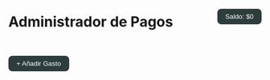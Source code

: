 <!DOCTYPE html>
<html lang="es">
<head>
  <meta charset="UTF-8">
  <title>Administrador de Pagos</title>
  <style>
    :root {
      --fondo: #ecf1f2;
      --primario: #2d3c3c;
      --texto: #0a0b0c;
      --acento: #94c1c7;
      --secundario: #8a9da2;
    }

    body {
      font-family: 'Segoe UI', Tahoma, Geneva, Verdana, sans-serif;
      margin: 0;
      padding: 2rem;
      background: var(--fondo);
      color: var(--texto);
    }
    header {
      display: flex;
      justify-content: space-between;
      align-items: center;
      margin-bottom: 2rem;
    }
    .saldo-container {
      text-align: right;
    }
    button {
      padding: 0.5rem 1rem;
      border: none;
      border-radius: 8px;
      background-color: var(--primario);
      color: white;
      cursor: pointer;
      font-weight: 500;
      transition: background-color 0.3s;
    }
    button:hover {
      background-color: var(--acento);
    }
    .borrar {
      background-color: #dc3545;
      margin-left: 1rem;
    }
    .borrar:hover {
      background-color: #a71d2a;
    }
    ul {
      list-style: none;
      padding: 0;
    }
    li {
      background: white;
      padding: 1rem;
      margin-bottom: 1rem;
      border-radius: 10px;
      box-shadow: 0 2px 8px rgba(0,0,0,0.05);
      display: flex;
      justify-content: space-between;
      align-items: center;
    }
    .modal {
      display: none;
      position: fixed;
      top: 0;
      left: 0;
      width: 100%;
      height: 100%;
      background: rgba(0, 0, 0, 0.5);
      justify-content: center;
      align-items: center;
      z-index: 1000;
    }
    .modal-content {
      background: var(--secundario);
      padding: 2rem;
      border-radius: 12px;
      width: 320px;
      text-align: center;
      box-shadow: 0 4px 12px rgba(0,0,0,0.1);
      color: white;
    }
    input {
      margin: 0.5rem 0;
      padding: 0.6rem;
      width: 100%;
      border: 1px solid #ced4da;
      border-radius: 6px;
      font-size: 1rem;
    }
  </style>
</head>
<body>

  <header>
    <h1>Administrador de Pagos</h1>
    <div class="saldo-container">
      <button onclick="mostrarModalSaldo()">Saldo: $<span id="saldo">0</span></button>
      <div id="saldoMostrado"></div>
    </div>
  </header>

  <ul id="listaGastos"></ul>

  <button onclick="mostrarModalGasto()">+ Añadir Gasto</button>

  <!-- Modal para Saldo -->
  <div class="modal" id="modalSaldo">
    <div class="modal-content">
      <h3>Agregar Saldo</h3>
      <input type="number" id="inputSaldo" placeholder="Ingrese el saldo">
      <button onclick="agregarSaldo()">Enviar</button>
    </div>
  </div>

  <!-- Modal para Gasto -->
  <div class="modal" id="modalGasto">
    <div class="modal-content">
      <h3>Nuevo Gasto</h3>
      <input type="text" id="descripcionGasto" placeholder="Descripción">
      <input type="number" id="cantidadGasto" placeholder="Cantidad">
      <button onclick="agregarGasto()">Enviar</button>
    </div>
  </div>

  <!-- Firebase -->
  <script src="https://www.gstatic.com/firebasejs/9.22.2/firebase-app-compat.js"></script>
  <script src="https://www.gstatic.com/firebasejs/9.22.2/firebase-database-compat.js"></script>
  <script>
    const firebaseConfig = {
      apiKey: "AlzaSybDmoEC4Y2-JHlAod_66ai7bRJtL8PhWT8",
      authDomain: "pagos-6aa03b.firebaseapp.com",
      databaseURL: "https://pagos-6aa03b-default-rtdb.firebaseio.com",
      projectId: "pagos-6aa03b",
      storageBucket: "pagos-6aa03b.appspot.com",
      messagingSenderId: "185112049813",
      appId: "1:185112049813:web:da79d567069c9dca1ea432"
    };

    firebase.initializeApp(firebaseConfig);
    const db = firebase.database();

    let saldo = 0;

    // Leer saldo y gastos al cargar
    window.onload = function() {
      db.ref("saldo").on("value", snapshot => {
        saldo = snapshot.val() || 0;
        document.getElementById('saldo').textContent = saldo.toFixed(2);
        document.getElementById('saldoMostrado').textContent = `Saldo actual: $${saldo.toFixed(2)}`;
      });

      db.ref("gastos").on("value", snapshot => {
        const lista = document.getElementById("listaGastos");
        lista.innerHTML = "";
        const gastos = snapshot.val();
        for (let id in gastos) {
          const { descripcion, cantidad, fecha } = gastos[id];
          const li = document.createElement("li");
          const texto = document.createElement("span");
          texto.textContent = `${descripcion} - $${cantidad.toFixed(2)} (registrado el ${fecha})`;
          const botonBorrar = document.createElement("button");
          botonBorrar.textContent = "Borrar";
          botonBorrar.className = "borrar";
          botonBorrar.onclick = function() {
            db.ref(`gastos/${id}`).remove();
            db.ref("saldo").set(saldo + cantidad);
          };
          li.appendChild(texto);
          li.appendChild(botonBorrar);
          lista.appendChild(li);
        }
      });
    }

    function mostrarModalSaldo() {
      document.getElementById('modalSaldo').style.display = 'flex';
    }

    function mostrarModalGasto() {
      document.getElementById('modalGasto').style.display = 'flex';
    }

    function agregarSaldo() {
      const cantidad = parseFloat(document.getElementById('inputSaldo').value);
      if (!isNaN(cantidad)) {
        db.ref("saldo").set(saldo + cantidad);
      }
      document.getElementById('modalSaldo').style.display = 'none';
      document.getElementById('inputSaldo').value = '';
    }

    function agregarGasto() {
      const descripcion = document.getElementById('descripcionGasto').value;
      const cantidad = parseFloat(document.getElementById('cantidadGasto').value);
      const fecha = new Date().toLocaleDateString('es-ES');

      if (descripcion && !isNaN(cantidad)) {
        const nuevoGasto = db.ref("gastos").push();
        nuevoGasto.set({ descripcion, cantidad, fecha });
        db.ref("saldo").set(saldo - cantidad);
      }

      document.getElementById('modalGasto').style.display = 'none';
      document.getElementById('descripcionGasto').value = '';
      document.getElementById('cantidadGasto').value = '';
    }

    window.onclick = function(event) {
      if (event.target.classList.contains('modal')) {
        event.target.style.display = "none";
      }
    }
  </script>
</body>
</html>
